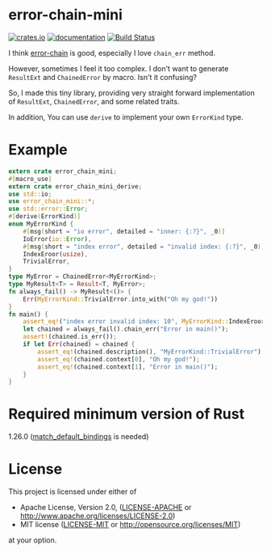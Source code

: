 # error-chain-mini
[![crates.io](http://meritbadge.herokuapp.com/error-chain-mini)](https://crates.io/crates/error-chain-mini)
[![documentation](https://docs.rs/error-chain-mini/badge.svg)](https://docs.rs/error-chain-mini)
[![Build Status](https://travis-ci.org/kngwyu/error-chain-mini.svg?branch=master)](https://travis-ci.org/kngwyu/error-chain-mini)


I think [error-chain](https://github.com/rust-lang-nursery/error-chain) is good, especially I love `chain_err` method.

However, sometimes I feel it too complex.
I don't want to generate `ResultExt` and `ChainedError` by macro. Isn't it confusing?

So, I made this tiny library, providing very straight forward implementation of
`ResultExt`, `ChainedError`, and some related traits.

In addition, You can use `derive` to implement your own `ErrorKind` type.

# Example
```rust
extern crate error_chain_mini;
#[macro_use]
extern crate error_chain_mini_derive;
use std::io;
use error_chain_mini::*;
use std::error::Error;
#[derive(ErrorKind)]
enum MyErrorKind {
    #[msg(short = "io error", detailed = "inner: {:?}", _0)]
    IoError(io::Error),
    #[msg(short = "index error", detailed = "invalid index: {:?}", _0)]
    IndexEroor(usize),
    TrivialError,
}
type MyError = ChainedError<MyErrorKind>;
type MyResult<T> = Result<T, MyError>;
fn always_fail() -> MyResult<()> {
    Err(MyErrorKind::TrivialError.into_with("Oh my god!"))
}
fn main() {
    assert_eq!("index error invalid index: 10", MyErrorKind::IndexEroor(10).full());
    let chained = always_fail().chain_err("Error in main()");
    assert!(chained.is_err());
    if let Err(chained) = chained {
        assert_eq!(chained.description(), "MyErrorKind::TrivialError");
        assert_eq!(chained.context[0], "Oh my god!");
        assert_eq!(chained.context[1], "Error in main()");
    }
}
```

# Required minimum version of Rust

1.26.0 ([match_default_bindings](https://github.com/rust-lang/rust/issues/42640) is needed)

# License

This project is licensed under either of

 * Apache License, Version 2.0, ([LICENSE-APACHE](LICENSE-APACHE) or
   http://www.apache.org/licenses/LICENSE-2.0)
 * MIT license ([LICENSE-MIT](LICENSE-MIT) or
   http://opensource.org/licenses/MIT)

at your option.


